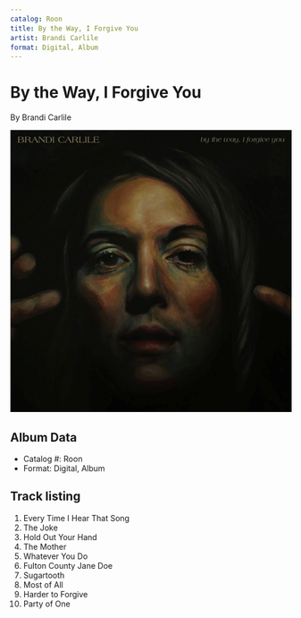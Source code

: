```yaml
---
catalog: Roon
title: By the Way, I Forgive You
artist: Brandi Carlile
format: Digital, Album
---
```


# By the Way, I Forgive You

By Brandi Carlile

![](../../assets/albumcovers/Brandi_Carlile-By_the_Way__I_Forgive_You.png)

## Album Data

- Catalog #: Roon
- Format: Digital, Album


## Track listing


1. Every Time I Hear That Song
2. The Joke
3. Hold Out Your Hand
4. The Mother
5. Whatever You Do
6. Fulton County Jane Doe
7. Sugartooth
8. Most of All
9. Harder to Forgive
10. Party of One

